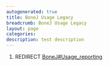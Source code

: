 ```yaml
---
autogenerated: true
title: BoneJ Usage Legacy
breadcrumb: BoneJ Usage Legacy
layout: page
categories: 
description: test description
---
```


1.  REDIRECT [BoneJ\#Usage\_reporting](BoneJ#Usage_reporting "wikilink")
